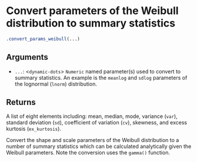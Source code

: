 # Convert parameters of the Weibull distribution to summary statistics

```r
.convert_params_weibull(...)
```

## Arguments

- `...`: <`dynamic-dots`> `Numeric` named parameter(s) used to convert to summary statistics. An example is the `meanlog` and `sdlog` parameters of the lognormal (`lnorm`) distribution.

## Returns

A list of eight elements including: mean, median, mode, variance (`var`), standard deviation (`sd`), coefficient of variation (`cv`), skewness, and excess kurtosis (`ex_kurtosis`).

Convert the shape and scale parameters of the Weibull distribution to a number of summary statistics which can be calculated analytically given the Weibull parameters. Note the conversion uses the `gamma()` function.
